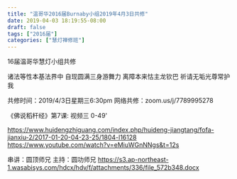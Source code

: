 ```yaml
---
title: "温哥华2016届Burnaby小组2019年4月3日共修"
date: 2019-04-03 18:19:55-08:00
draft: false
tags: ["2016届"]
categories: ["慧灯禅修班"]
---
```

16届温哥华慧灯小组共修

诸法等性本基法界中 
自现圆满三身游舞力
离障本来怙主龙钦巴 
祈请无垢光尊常护我

共修时间：2019/4/3日星期三6:30pm
网络共修：zoom.us/j/7789995278 

《佛说稻杆经》第7课:  视频三 0-49'

https://www.huidengzhiguang.com/index.php/huideng-jiangtang/fofa-jianxiu-2/2017-01-20-04-23-25/1804-l16128
https://www.youtube.com/watch?v=eMiuWGnNNgs&t=12s

串讲：圆顶师兄
主持：圆功师兄
 https://s3.ap-northeast-1.wasabisys.com/hdcx/hdv/f/attachments/336/file_572b348.docx
